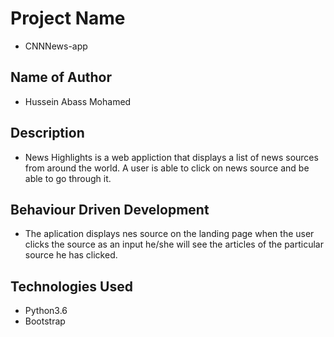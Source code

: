 # Project Name
- CNNNews-app
## Name of Author
- Hussein Abass Mohamed
## Description
- News Highlights is a web appliction that displays a list of news sources from around the world. A user is able to click on news source and be able to go through it.
## Behaviour Driven Development
- The aplication displays nes source on the landing page when the user clicks the source as an input he/she will see the articles of the particular source he has clicked.
## Technologies Used
- Python3.6
- Bootstrap